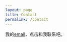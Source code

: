 ```yaml
---
layout: page
title: Contact
permalink: /contact
---
```


我的[email](mailto:zhong@jiancai.email)，点击和我联系吧。
